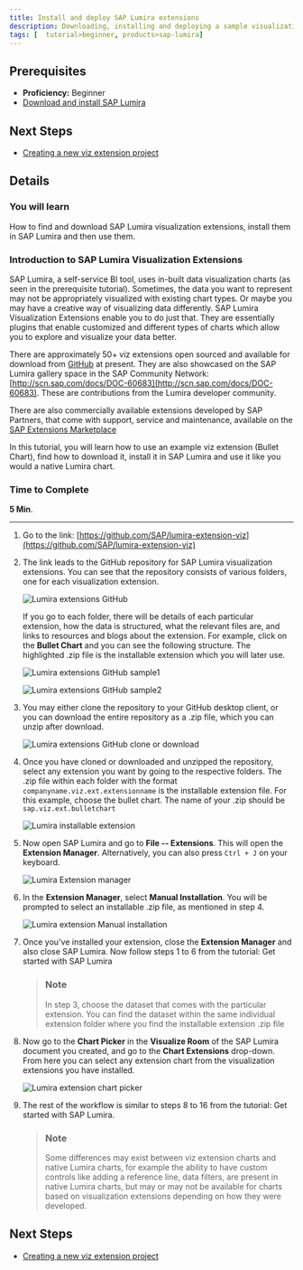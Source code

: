 ```yaml
---
title: Install and deploy SAP Lumira extensions
description: Downloading, installing and deploying a sample visualization extension in SAP Lumira
tags: [  tutorial>beginner, products>sap-lumira]
---
```

## Prerequisites  
 - **Proficiency:** Beginner
 - [Download and install SAP Lumira](http://go.sap.com/developer/tutorials/lumira-install.html)

## Next Steps
 - [Creating a new viz extension project](http://go.sap.com/developer/tutorials/lumira-web-ide-create-viz-extension.html) 
 
## Details
### You will learn  
How to find and download SAP Lumira visualization extensions, install them in SAP Lumira and then use them.

### Introduction to SAP Lumira Visualization Extensions
SAP Lumira, a self-service BI tool, uses in-built data visualization charts (as seen in the prerequisite tutorial). Sometimes, the data you want to represent may not be appropriately visualized with existing chart types. Or maybe you may have a creative way of visualizing data differently. SAP Lumira Visualization Extensions enable you to do just that. They are essentially plugins that enable customized and different types of charts which allow you to explore and visualize your data better. 

There are approximately 50+ viz extensions open sourced and available for download from [GitHub](https://github.com/SAP/lumira-extension-viz) at present. They are also showcased on the SAP Lumira gallery space in the SAP Community Network: [http://scn.sap.com/docs/DOC-60683](http://scn.sap.com/docs/DOC-60683). These are contributions from the Lumira developer community.

There are also commercially available extensions developed by SAP Partners, that come with support, service and maintenance, available on the [SAP Extensions Marketplace]()

In this tutorial, you will learn how to use an example viz extension (Bullet Chart), find how to download it, install it in SAP Lumira and use it like you would a native Lumira chart.

### Time to Complete
**5 Min**.

---

1. Go to the link: [https://github.com/SAP/lumira-extension-viz](https://github.com/SAP/lumira-extension-viz)

2. The link leads to the GitHub repository for SAP Lumira visualization extensions. You can see that the repository consists of various folders, one for each visualization extension. 

    ![Lumira extensions GitHub](https://raw.githubusercontent.com/AnnieSuantak/Tutorials/master/tutorials/lumira-extensions-intro/lumira3_2.png)
    
    If you go to each folder, there will be details of each particular extension, how the data is structured, what the relevant files are, and links to resources and blogs about the extension.
    For example, click on the **Bullet Chart** and you can see the following structure. The highlighted .zip file is the installable extension which you will later use. 

    ![Lumira extensions GitHub sample1](https://raw.githubusercontent.com/AnnieSuantak/Tutorials/master/tutorials/lumira-extensions-intro/lumira3_2a.png)
    
    ![Lumira extensions GitHub sample2](https://raw.githubusercontent.com/AnnieSuantak/Tutorials/master/tutorials/lumira-extensions-intro/lumira3_2b.png)
    
3.  You may either clone the repository to your GitHub desktop client, or you can download the entire repository as a .zip file, which you can unzip after download.

    ![Lumira extensions GitHub clone or download](https://raw.githubusercontent.com/AnnieSuantak/Tutorials/master/tutorials/lumira-extensions-intro/lumira3_3.png)

4. Once you have cloned or downloaded and unzipped the repository, select any extension you want by going to the respective folders. The .zip file within each folder with the format `companyname.viz.ext.extensionname` is the installable extension file. For this example, choose the bullet chart. The name of your .zip should be `sap.viz.ext.bulletchart`

    ![Lumira installable extension](https://raw.githubusercontent.com/AnnieSuantak/Tutorials/master/tutorials/lumira-extensions-intro/lumira3_4.png)
    
5. Now open SAP Lumira and go to **File -- Extensions**. This will open the **Extension Manager**. Alternatively, you can also press `Ctrl + J` on your keyboard.

    ![Lumira Extension manager](https://raw.githubusercontent.com/AnnieSuantak/Tutorials/master/tutorials/lumira-extensions-intro/lumira3_5.png)

6. In the **Extension Manager**, select **Manual Installation**. You will be prompted to select an installable .zip file, as mentioned in step 4.

    ![Lumira extension Manual installation](https://raw.githubusercontent.com/AnnieSuantak/Tutorials/master/tutorials/lumira-extensions-intro/lumira3_6.png)
    
7.  Once you've installed your extension, close the **Extension Manager** and also close SAP Lumira. Now follow steps 1 to 6 from the tutorial: Get started with SAP Lumira

    > ### Note
    > In step 3, choose the dataset that comes with the particular extension. You can find the dataset within the same individual extension folder where you find the installable extension .zip file
    
8.  Now go to the **Chart Picker** in the **Visualize Room** of the SAP Lumira document you created, and go to the **Chart Extensions** drop-down. From here you can select any extension chart from the visualization extensions you have installed.
    
    ![Lumira extension chart picker](https://raw.githubusercontent.com/AnnieSuantak/Tutorials/master/tutorials/lumira-extensions-intro/lumira3_8.png)
    
9.  The rest of the workflow is similar to steps 8 to 16 from the tutorial: Get started with SAP Lumira. 
    > ### Note
    > Some differences may exist between viz extension charts and native Lumira charts, for example the ability to have custom controls like adding a reference line, data filters, are present in native Lumira charts, but may or may not be available for charts based on visualization extensions depending on how they were developed. 
    
## Next Steps
 - [Creating a new viz extension project](http://go.sap.com/developer/tutorials/lumira-web-ide-create-viz-extension.html) 
